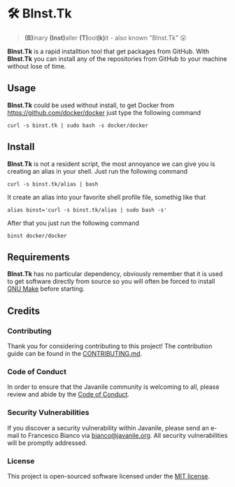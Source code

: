 # 🛠️ BInst.Tk

> <b>(B)</b>inary <b>(Inst)</b>aller <b>(T)</b>ool<b>(k)</b>it - also known "BInst.Tk" 😮

**BInst.Tk** is a rapid installtion tool that get packages from GitHub. With **BInst.Tk** you can install any of the repositories from GitHub to your machine without lose of time.

## Usage 

**BInst.Tk** could be used without install, to get Docker from <https://github.com/docker/docker> just type the following command

```shell
curl -s binst.tk | sudo bash -s docker/docker
```

## Install

**BInst.Tk** is not a resident script, the most annoyance we can give you is creating an alias in your shell. Just run the following command

```shell
curl -s binst.tk/alias | bash
```

It create an alias into your favorite shell profile file, somethig like that

```shell
alias binst='curl -s binst.tk/alias | sudo bash -s'
```

After that you just run the following command

```shell
binst docker/docker
```

## Requirements

**BInst.Tk** has no particular dependency, obviously remember that it is used to get software directly from source 
so you will often be forced to install [GNU Make](https://www.gnu.org/software/make/) before starting.

## Credits

### Contributing

Thank you for considering contributing to this project! The contribution guide can be found in the [CONTRIBUTING.md](CONTRIBUTING.md).

### Code of Conduct

In order to ensure that the Javanile community is welcoming to all, please review and abide by the [Code of Conduct](CONTRIBUTING.md#code-of-conduct).

### Security Vulnerabilities

If you discover a security vulnerability within Javanile, please send an e-mail to Francesco Bianco via [bianco@javanile.org](mailto:bianco@javanile.org). All security vulnerabilities will be promptly addressed.

### License

This project is open-sourced software licensed under the [MIT license](LICENSE).
